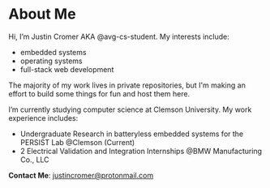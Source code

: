 # About Me

Hi, 
I’m Justin Cromer AKA @avg-cs-student. My interests include:
- embedded systems
- operating systems
- full-stack web development 

The majority of my work lives in private repositories, but I'm making an effort to build some things
for fun and host them here.

I’m currently studying computer science at Clemson University. My work experience includes:
- Undergraduate Research in batteryless embedded systems for the PERSIST Lab @Clemson (Current)
- 2 Electrical Validation and Integration Internships @BMW Manufacturing Co., LLC

__Contact Me__: justincromer@protonmail.com
